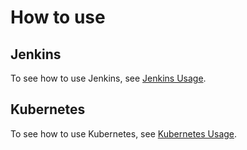 # How to use

## Jenkins

To see how to use Jenkins, see [Jenkins Usage](https://kenan-blasius.github.io/whanos-doc/usage/jenkins).

## Kubernetes

To see how to use Kubernetes, see [Kubernetes Usage](https://kenan-blasius.github.io/whanos-doc/usage/kubernetes).
